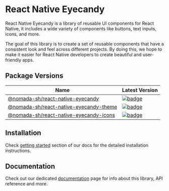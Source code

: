 # React Native Eyecandy

React Native Eyecandy is a library of reusable UI components for React Native, it includes a wide variety of components like buttons, text inputs, icons, and more.

The goal of this library is to create a set of reusable components that have a consistent look and feel across different projects. By doing this, we hope to make it easier for React Native developers to create beautiful and user-friendly apps.

## Package Versions

| Name                                                                            | Latest Version                                                                                                                                                              |
| ------------------------------------------------------------------------------- | --------------------------------------------------------------------------------------------------------------------------------------------------------------------------- |
| [@nomada-sh/react-native-eyecandy](/packages/react-native-eyecandy)             | [![badge](https://img.shields.io/npm/v/@nomada-sh/react-native-eyecandy.svg?style=flat-square)](https://www.npmjs.com/package/@nomada-sh/react-native-eyecandy)             |
| [@nomada-sh/react-native-eyecandy-theme](/packages/react-native-eyecandy-theme) | [![badge](https://img.shields.io/npm/v/@nomada-sh/react-native-eyecandy-theme.svg?style=flat-square)](https://www.npmjs.com/package/@nomada-sh/react-native-eyecandy-theme) |
| [@nomada-sh/react-native-eyecandy-icons](/packages/react-native-eyecandy-icons) | [![badge](https://img.shields.io/npm/v/@nomada-sh/react-native-eyecandy-icons.svg?style=flat-square)](https://www.npmjs.com/package/@nomada-sh/react-native-eyecandy-icons) |

## Installation

Check [getting started](https://eyecandy.nomada.cloud/docs/getting-started#installation) section of our docs for the detailed installation instructions.

## Documentation

Check out our dedicated [documentation](https://eyecandy.nomada.cloud/docs/getting-started) page for info about this library, API reference and more.
